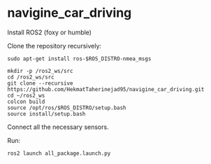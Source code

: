 # navigine_car_driving

Install ROS2 (foxy or humble)

Clone the repository recursively:

```
sudo apt-get install ros-$ROS_DISTRO-nmea_msgs

mkdir -p /ros2_ws/src
cd /ros2_ws/src
git clone --recursive https://github.com/HekmatTaherinejad95/navigine_car_driving.git
cd ~/ros2_ws
colcon build
source /opt/ros/$ROS_DISTRO/setup.bash
source install/setup.bash

```
Connect all the necessary sensors. 

Run:

```
ros2 launch all_package.launch.py

```


